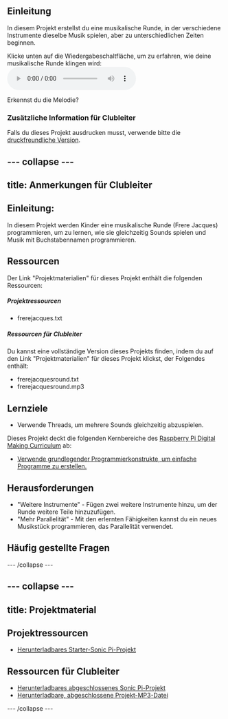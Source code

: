 ## Einleitung

In diesem Projekt erstellst du eine musikalische Runde, in der verschiedene Instrumente dieselbe Musik spielen, aber zu unterschiedlichen Zeiten beginnen.

<div id="audio-preview" class="pdf-hidden">
  Klicke unten auf die Wiedergabeschaltfläche, um zu erfahren, wie deine musikalische Runde klingen wird: <audio controls preload> <source src="resources/frerejacquesround.mp3" type="audio/mpeg"> Dein Browser unterstützt das <code>Audio-</code> Element nicht. </audio>
</div>

Erkennst du die Melodie?

### Zusätzliche Information für Clubleiter

Falls du dieses Projekt ausdrucken musst, verwende bitte die [druckfreundliche Version](https://projects.raspberrypi.org/en/projects/musical-round/print).

## \--- collapse \---

## title: Anmerkungen für Clubleiter

## Einleitung:

In diesem Projekt werden Kinder eine musikalische Runde (Frere Jacques) programmieren, um zu lernen, wie sie gleichzeitig Sounds spielen und Musik mit Buchstabennamen programmieren.

## Ressourcen

Der Link "Projektmaterialien" für dieses Projekt enthält die folgenden Ressourcen:

##### Projektressourcen

* frerejacques.txt

##### Ressourcen für Clubleiter

Du kannst eine vollständige Version dieses Projekts finden, indem du auf den Link "Projektmaterialien" für dieses Projekt klickst, der Folgendes enthält:

* frerejacquesround.txt
* frerejacquesround.mp3

## Lernziele

* Verwende Threads, um mehrere Sounds gleichzeitig abzuspielen.

Dieses Projekt deckt die folgenden Kernbereiche des [Raspberry Pi Digital Making Curriculum](http://rpf.io/curriculum) ab:

* [Verwende grundlegender Programmierkonstrukte, um einfache Programme zu erstellen.](https://www.raspberrypi.org/curriculum/programming/creator)

## Herausforderungen

* "Weitere Instrumente" - Fügen zwei weitere Instrumente hinzu, um der Runde weitere Teile hinzuzufügen.
* "Mehr Parallelität" - Mit den erlernten Fähigkeiten kannst du ein neues Musikstück programmieren, das Parallelität verwendet.

## Häufig gestellte Fragen

\--- /collapse \---

## \--- collapse \---

## title: Projektmaterial

## Projektressourcen

* [Herunterladbares Starter-Sonic Pi-Projekt](ressourcen/frerejacques.txt)

## Ressourcen für Clubleiter

* [Herunterladbares abgeschlossenes Sonic Pi-Projekt](ressourcen/frerejacquesround.txt)
* [Herunterladbare, abgeschlossene Projekt-MP3-Datei](ressourcen/frerejacquesround.mp3)

\--- /collapse \---